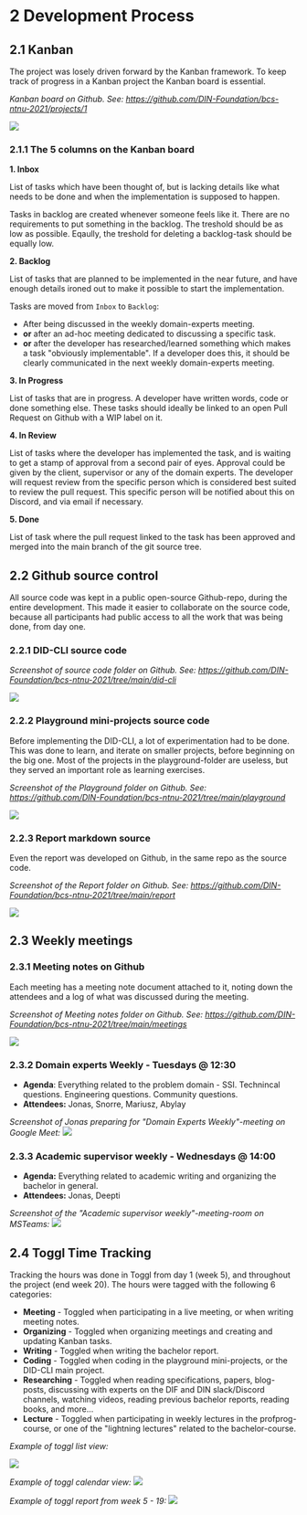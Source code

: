 # 2 Development Process

## 2.1 Kanban

The project was losely driven forward by the Kanban framework. To keep track of progress in a Kanban project the Kanban board is essential.


*Kanban board on Github. See: https://github.com/DIN-Foundation/bcs-ntnu-2021/projects/1*

![](./images/github-kanban.png)


### 2.1.1 The 5 columns on the Kanban board

**1. Inbox**

List of tasks which have been thought of, but is lacking details like what needs to be done and when the implementation is supposed to happen.

Tasks in backlog are created whenever someone feels like it. There are no requirements to put something in the backlog. The treshold should be as low as possible. Eqaully, the treshold for deleting a backlog-task should be equally low.

**2. Backlog**

List of tasks that are planned to be implemented in the near future, and have enough details ironed out to make it possible to start the implementation.

Tasks are moved from `Inbox` to `Backlog`:
- After being discussed in the weekly domain-experts meeting.
- **or** after an ad-hoc meeting dedicated to discussing a specific task.
- **or** after the developer has researched/learned something which makes a task "obviously implementable". If a developer does this, it should be clearly communicated in the next weekly domain-experts meeting.

**3. In Progress**

List of tasks that are in progress. A developer have written words, code or done something else. These tasks should ideally be linked to an open Pull Request on Github with a WIP label on it.

**4. In Review**

List of tasks where the developer has implemented the task, and is waiting to get a stamp of approval from a second pair of eyes. Approval could be given by the client, supervisor or any of the domain experts. The developer will request review from the specific person which is considered best suited to review the pull request. This specific person will be notified about this on Discord, and via email if necessary.

**5. Done**

List of task where the pull request linked to the task has been approved and merged into the main branch of the git source tree.




## 2.2 Github source control

All source code was kept in a public open-source Github-repo, during the entire development. This made it easier to collaborate on the source code, because all participants had public access to all the work that was being done, from day one.

### 2.2.1 DID-CLI source code

*Screenshot of source code folder on Github. See: https://github.com/DIN-Foundation/bcs-ntnu-2021/tree/main/did-cli*

![](./images/github-implementation.png)

### 2.2.2 Playground mini-projects source code

Before implementing the DID-CLI, a lot of experimentation had to be done. This was done to learn, and iterate on smaller projects, before beginning on the big one. Most of the projects in the playground-folder are useless, but they served an important role as learning exercises.

*Screenshot of the Playground folder on Github. See: https://github.com/DIN-Foundation/bcs-ntnu-2021/tree/main/playground*

![](./images/github-playground.png)


### 2.2.3 Report markdown source

Even the report was developed on Github, in the same repo as the source code.

*Screenshot of the Report folder on Github. See: https://github.com/DIN-Foundation/bcs-ntnu-2021/tree/main/report*

![](./images/github-report.png)




## 2.3 Weekly meetings

### 2.3.1 Meeting notes on Github

Each meeting has a meeting note document attached to it, noting down the attendees
and a log of what was discussed during the meeting.

*Screenshot of Meeting notes folder on Github. See: https://github.com/DIN-Foundation/bcs-ntnu-2021/tree/main/meetings*

![](./images/github-meetings.png)


### 2.3.2  Domain experts Weekly - Tuesdays @ 12:30

- **Agenda**: Everything related to the problem domain - SSI. Technincal questions. Engineering questions. Community questions.
- **Attendees:** Jonas, Snorre, Mariusz, Abylay

*Screenshot of Jonas preparing for "Domain Experts Weekly"-meeting on Google Meet:*
	![](./images/googlemeet.png)

### 2.3.3 Academic supervisor weekly - Wednesdays @ 14:00

- **Agenda:** Everything related to academic writing and organizing the bachelor in general.
 - **Attendees:** Jonas, Deepti

*Screenshot of the "Academic supervisor weekly"-meeting-room on MSTeams:*
	![](./images/msteams-weekly.png)





## 2.4 Toggl Time Tracking

Tracking the hours was done in Toggl from day 1 (week 5), and throughout the project (end week 20). The hours were tagged with the following 6 categories:

- **Meeting** - Toggled when participating in a live meeting, or when writing meeting notes.
- **Organizing** - Toggled when organizing meetings and creating and updating Kanban tasks.
- **Writing** - Toggled when writing the  bachelor report.
- **Coding** - Toggled when coding in the playground mini-projects, or the DID-CLI main project.
- **Researching** - Toggled when reading specifications, papers, blog-posts, discussing with experts on the DIF and DIN slack/Discord channels, watching videos, reading previous bachelor reports, reading books, and more...
- **Lecture** - Toggled when participating in weekly lectures in the profprog-course, or one of the "lightning lectures" related to the bachelor-course.



*Example of toggl list view:*

![](./images/toggl-list-view.png)

*Example of toggl calendar view:*
![](./images/toggl-calendar.png)

*Example of toggl report from week 5 - 19:*
![](./images/toggl-report.png)
